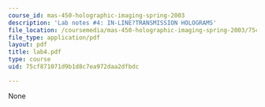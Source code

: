 ```yaml
---
course_id: mas-450-holographic-imaging-spring-2003
description: 'Lab notes #4: IN-LINE?TRANSMISSION HOLOGRAMS'
file_location: /coursemedia/mas-450-holographic-imaging-spring-2003/75cf871071d9b1d8c7ea972daa2dfbdc_lab4.pdf
file_type: application/pdf
layout: pdf
title: lab4.pdf
type: course
uid: 75cf871071d9b1d8c7ea972daa2dfbdc

---
```

None